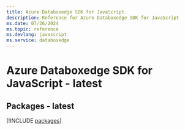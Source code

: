 ```yaml
---
title: Azure Databoxedge SDK for JavaScript
description: Reference for Azure Databoxedge SDK for JavaScript
ms.date: 07/26/2024
ms.topic: reference
ms.devlang: javascript
ms.service: databoxedge
---
```

# Azure Databoxedge SDK for JavaScript - latest
## Packages - latest
[!INCLUDE [packages](databoxedge-index.md)]